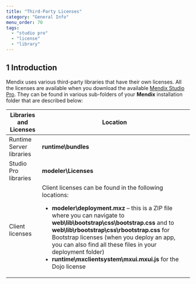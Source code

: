 ```yaml
---
title: "Third-Party Licenses"
category: "General Info"
menu_order: 70
tags:
  - "studio pro"
  - "license"
  - "library"
---
```


## 1 Introduction

Mendix uses various third-party libraries that have their own licenses. All the licenses are available when you download the available [Mendix Studio Pro](https://marketplace.mendix.com/link/studiopro/). They can be found in various sub-folders of your **Mendix** installation folder that are described below:

| Libraries and Licenses   | Location                                                                          |
| ------------------------ | --------------------------------------------------------------------------------- |
| Runtime Server libraries | **runtime\bundles**                                                              |
| Studio Pro libraries     | **modeler\Licenses**                                                             |
| Client licenses          | Client licenses can be found in the following locations: <ul><li>**modeler\deployment.mxz** – this is a ZIP file where you can navigate to **web\lib\bootstrap\css\bootstrap.css** and to **web\lib\rbootstrap\css\rbootstrap.css** for Bootstrap licenses (when you deploy an app, you can also find all these files in your deployment folder)</li><li>**runtime\mxclientsystem\mxui.mxui.js** for the Dojo license</li></ul> |



